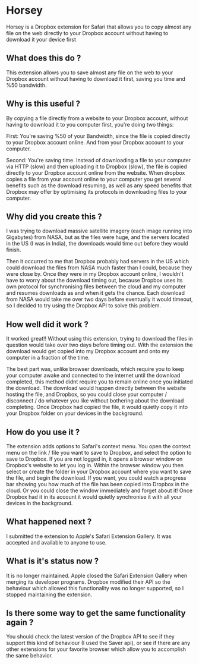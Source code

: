 # Horsey
 Horsey is a Dropbox extension for Safari that allows you to copy almost any file on the web directly to your Dropbox account without having to download it your device first

## What does this do ?

This extension allows you to save almost any file on the web to your Dropbox account without having to download it first, saving you time and %50 bandwidth.

## Why is this useful ?

By copying a file directly from a website to your Dropbox account, without having to download it to you computer first, you're doing two things:

First:
You're saving %50 of your Bandwidth, since the file is copied directly to your Dropbox account online. And from your Dropbox account to your computer.

Second:
You're saving time. Instead of downloading a file to your computer via HTTP (slow) and then uploading it to Dropbox (slow), the file is copied directly to your Dropbox account online from the website. When dropbox copies a file from your account online to your computer you get several benefits such as the download resuming, as well as any speed benefits that Dropbox may offer by optimising its protocols in downloading files to your computer.

## Why did you create this ?

I was trying to download massive satellite imagery (each image running into Gigabytes) from NASA, but as the files were huge, and the servers located in the US (I was in India), the downloads would time out before they would finish.

Then it occurred to me that Dropbox probably had servers in the US which could download the files from NASA much faster than I could, because they were close by. Once they were in my Dropbox account online, I wouldn't have to worry about the download timing out, because Dropbox uses its own protocol for synchronising files between the cloud and my computer and resumes downloads as and when it gets the chance. Each download from NASA would take me over two days before eventually it would timeout, so I decided to try using the Dropbox API to solve this problem.

## How well did it work ?

It worked great!! Without using this extension, trying to download the files in question would take over two days before timing out. With the extension the download would get copied into my Dropbox account and onto my computer in a fraction of the time.

The best part was, unlike browser downloads, which require you to keep your computer awake and connected to the internet until the download completed, this method didnt require you to remain online once you initiated the download. The download would happen directly between the website hosting the file, and Dropbox, so you could close your computer / disconnect / do whatever you like without bothering about the download completing. Once Dropbox had copied the file, it would quietly copy it into your Dropbox folder on your devices in the background.

## How do you use it ?

The extension adds options to Safari's context menu. You open the context menu on the link / file you want to save to Dropbox, and select the option to save to Dropbox. If you are not logged in, it opens a browser window on Dropbox's website to let you log in. Within the browser window you then select or create the folder in your Dropbox account where you want to save the file, and begin the download. If you want, you could watch a progress bar showing you how much of the file has been copied into Dropbox in the cloud. Or you could close the window immediately and forget about it! Once Dropbox had it in its account it would quietly synchronise it with all your devices in the background.

## What happened next ?

I submitted the extension to Apple's Safari Extension Gallery. It was accepted and available to anyone to use.

## What is it's status now ?

It is no longer maintained. Apple closed the Safari Extension Gallery when merging its developer programs. Dropbox modified their API so the behaviour which allowed this functionality was no longer supported, so I stopped  maintaining the extension.

## Is there some way to get the same functionality again ?

You should check the latest version of the Dropbox API to see if they support this kind of behaviour (I used the Saver api), or see if there are any other extensions for your favorite browser which allow you to accomplish the same behavior.
